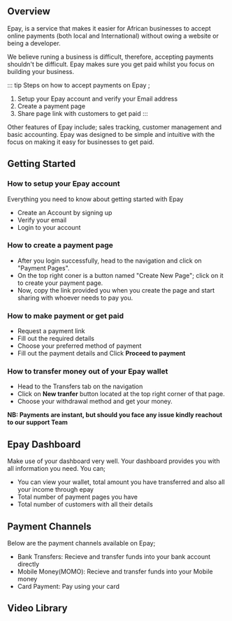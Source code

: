 ## Overview
Epay, is a service that makes it easier for African businesses to accept online payments (both local and International) without owing a website or being a developer.  

We believe runing a business is difficult, therefore, accepting payments shouldn't be difficult. Epay makes sure you get paid whilst you focus on building your business.

::: tip Steps on how to accept payments on Epay ;
1. Setup your Epay account and verify your Email address
2. Create a payment page
3. Share page link with customers to get paid
:::

Other features of Epay include; sales tracking, customer management and basic accounting.
Epay was designed to be simple and intuitive with the focus on making it easy for businesses to get paid.

## Getting Started 
    
 ### How to setup your Epay account
  Everything you need to know about getting started with Epay
   - Create an Account by signing up
   - Verify your email
   - Login to your account

 ### How to create a payment page
 - After you login successfully, head to the navigation and click on "Payment Pages". 
 - On the top right coner is a button named "Create New Page"; click on it to create your payment page. 
 - Now, copy the link provided you when you create the page and start sharing with whoever needs to pay you.

 ### How to make payment or get paid
 - Request a payment link
 - Fill out the required details 
 - Choose your preferred method of payment
 - Fill out the payment details and Click **Proceed to payment**

 ### How to transfer money out of your Epay wallet
- Head to the Transfers tab on the navigation
- Click on **New tranfer** button located at the top right corner of that page.
- Choose your withdrawal method and get your money.

**NB: Payments are instant, but should you face any issue kindly reachout to our support Team**


## Epay Dashboard
Make use of your dashboard very well. Your dashboard provides you with all information you need. You can;

- You can view your wallet, total amount you have transferred and also all your income through epay 
- Total number of payment pages you have
- Total number of customers with all their details

## Payment Channels

Below are the payment channels available on Epay;

 - Bank Transfers: Recieve and transfer funds into your bank account directly
 - Mobile Money(MOMO): Recieve and transfer funds into your Mobile money
 - Card Payment: Pay using your card


 
## Video Library

